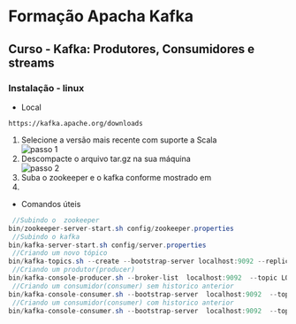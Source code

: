 #  Formação Apacha Kafka

## Curso - Kafka: Produtores, Consumidores e streams

### Instalação - linux

- Local
```
https://kafka.apache.org/downloads
```
<ol>
    <li>Selecione a versão mais  recente com suporte a Scala</li>
    <img src="#" alt="passo 1" srcset="">
    <li>Descompacte o arquivo tar.gz na sua máquina</li>
    <img src="#" alt="passo 2" srcset="">
    <li>Suba o zookeeper e o kafka conforme mostrado em</li> <a href="#comandosuteis"></a>
    <li></li>
</ol>


<a id="comandosuteis"></a>
* Comandos úteis

```java
 //Subindo o  zookeeper 
bin/zookeeper-server-start.sh config/zookeeper.properties
 //Subindo o kafka
bin/kafka-server-start.sh config/server.properties
 //Criando um novo tópico
bin/kafka-topics.sh --create --bootstrap-server localhost:9092 --replication-factor 1 --partitions 1  --topic NOME_TÓPICO
 //Criando um produtor(producer)
bin/kafka-console-producer.sh --broker-list  localhost:9092  --topic LOJA_NOVO_PEDIDO
 //Criando um consumidor(consumer) sem historico anterior
bin/kafka-console-consumer.sh --bootstrap-server  localhost:9092  --topic LOJA_NOVO_PEDIDO
 //Criando um consumidor(consumer) com historico anterior
bin/kafka-console-consumer.sh --bootstrap-server  localhost:9092  --topic LOJA_NOVO_PEDIDO --from-beginning